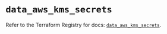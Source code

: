# `data_aws_kms_secrets`

Refer to the Terraform Registry for docs: [`data_aws_kms_secrets`](https://registry.terraform.io/providers/hashicorp/aws/6.9.0/docs/data-sources/kms_secrets).
